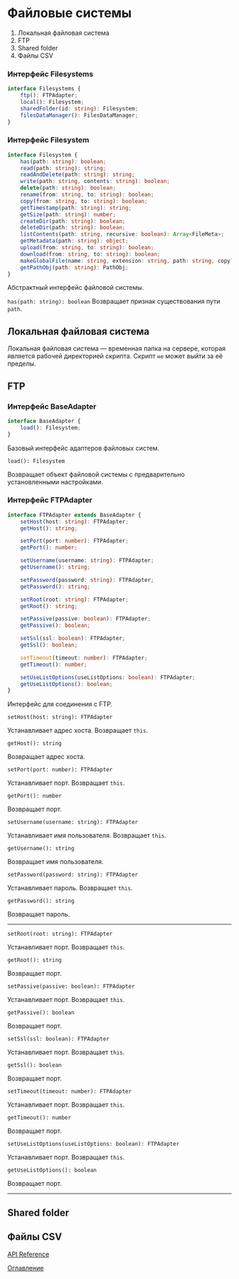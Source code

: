 # Файловые системы

1. Локальная файловая система
1. FTP
1. Shared folder
1. Файлы CSV


### Интерфейс Filesystems
```ts
interface Filesystems {
    ftp(): FTPAdapter;
    local(): Filesystem;
    sharedFolder(id: string): Filesystem;
    filesDataManager(): FilesDataManager;
}
```

### Интерфейс Filesystem
```ts
interface Filesystem {
    has(path: string): boolean;
    read(path: string): string;
    readAndDelete(path: string): string;
    write(path: string, contents: string): boolean;
    delete(path: string): boolean;
    rename(from: string, to: string): boolean;
    copy(from: string, to: string): boolean;
    getTimestamp(path: string): string;
    getSize(path: string): number;
    createDir(path: string): boolean;
    deleteDir(path: string): boolean;
    listContents(path: string, recursive: boolean): Array<FileMeta>;
    getMetadata(path: string): object;
    upload(from: string, to: string): boolean;
    download(from: string, to: string): boolean;
    makeGlobalFile(name: string, extension: string, path: string, copy?: boolean): string;
    getPathObj(path: string): PathObj;
}
```

Абстрактный интерфейс файловой системы.

`has(path: string): boolean`
Возвращает признак существования пути `path`.


## Локальная файловая система

Локальная файловая система — временная папка на сервере, которая является рабочей директорией скрипта. Скрипт `не` может выйти за её пределы.

## FTP

### Интерфейс BaseAdapter
```ts
interface BaseAdapter {
    load(): Filesystem;
}
```

Базовый интерфейс адаптеров файловых систем.

`load(): Filesystem`

Возвращает объект файловой системы с предварительно установленными настройками.

### Интерфейс FTPAdapter
```ts
interface FTPAdapter extends BaseAdapter {
    setHost(host: string): FTPAdapter;
    getHost(): string;

    setPort(port: number): FTPAdapter;
    getPort(): number;

    setUsername(username: string): FTPAdapter;
    getUsername(): string;

    setPassword(password: string): FTPAdapter;
    getPassword(): string;

    setRoot(root: string): FTPAdapter;
    getRoot(): string;

    setPassive(passive: boolean): FTPAdapter;
    getPassive(): boolean;

    setSsl(ssl: boolean): FTPAdapter;
    getSsl(): boolean;

    setTimeout(timeout: number): FTPAdapter;
    getTimeout(): number;

    setUseListOptions(useListOptions: boolean): FTPAdapter;
    getUseListOptions(): boolean;
}
```

Интерфейс для соединения с FTP.

`setHost(host: string): FTPAdapter`

Устанавливает адрес хоста. Возвращает `this`.

`getHost(): string`

Возвращает адрес хоста.

`setPort(port: number): FTPAdapter`

Устанавливает порт. Возвращает `this`.

`getPort(): number`

Возвращает порт.

`setUsername(username: string): FTPAdapter`

Устанавливает имя пользователя. Возвращает `this`.

`getUsername(): string`

Возвращает имя пользователя.

`setPassword(password: string): FTPAdapter`

Устанавливает пароль. Возвращает `this`.

`getPassword(): string`

Возвращает пароль.


___
`setRoot(root: string): FTPAdapter`

Устанавливает порт. Возвращает `this`.

`getRoot(): string`

Возвращает порт.

`setPassive(passive: boolean): FTPAdapter`

Устанавливает порт. Возвращает `this`.

`getPassive(): boolean`

Возвращает порт.

`setSsl(ssl: boolean): FTPAdapter`

Устанавливает порт. Возвращает `this`.

`getSsl(): boolean`

Возвращает порт.

`setTimeout(timeout: number): FTPAdapter`

Устанавливает порт. Возвращает `this`.

`getTimeout(): number`

Возвращает порт.

`setUseListOptions(useListOptions: boolean): FTPAdapter`

Устанавливает порт. Возвращает `this`.

`getUseListOptions(): boolean`

Возвращает порт.
___

## Shared folder


## Файлы CSV



[API Reference](API_reference.md)

[Оглавление](../README.md)